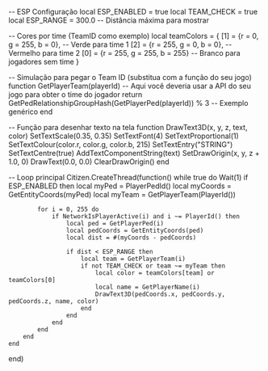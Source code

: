 -- ESP Configuração
local ESP_ENABLED = true
local TEAM_CHECK = true
local ESP_RANGE = 300.0 -- Distância máxima para mostrar

-- Cores por time (TeamID como exemplo)
local teamColors = {
    [1] = {r = 0, g = 255, b = 0},   -- Verde para time 1
    [2] = {r = 255, g = 0, b = 0},   -- Vermelho para time 2
    [0] = {r = 255, g = 255, b = 255} -- Branco para jogadores sem time
}

-- Simulação para pegar o Team ID (substitua com a função do seu jogo)
function GetPlayerTeam(playerId)
    -- Aqui você deveria usar a API do seu jogo para obter o time do jogador
    return GetPedRelationshipGroupHash(GetPlayerPed(playerId)) % 3 -- Exemplo genérico
end

-- Função para desenhar texto na tela
function DrawText3D(x, y, z, text, color)
    SetTextScale(0.35, 0.35)
    SetTextFont(4)
    SetTextProportional(1)
    SetTextColour(color.r, color.g, color.b, 215)
    SetTextEntry("STRING")
    SetTextCentre(true)
    AddTextComponentString(text)
    SetDrawOrigin(x, y, z + 1.0, 0)
    DrawText(0.0, 0.0)
    ClearDrawOrigin()
end

-- Loop principal
Citizen.CreateThread(function()
    while true do
        Wait(1)
        if ESP_ENABLED then
            local myPed = PlayerPedId()
            local myCoords = GetEntityCoords(myPed)
            local myTeam = GetPlayerTeam(PlayerId())

            for i = 0, 255 do
                if NetworkIsPlayerActive(i) and i ~= PlayerId() then
                    local ped = GetPlayerPed(i)
                    local pedCoords = GetEntityCoords(ped)
                    local dist = #(myCoords - pedCoords)

                    if dist < ESP_RANGE then
                        local team = GetPlayerTeam(i)
                        if not TEAM_CHECK or team ~= myTeam then
                            local color = teamColors[team] or teamColors[0]
                            local name = GetPlayerName(i)
                            DrawText3D(pedCoords.x, pedCoords.y, pedCoords.z, name, color)
                        end
                    end
                end
            end
        end
    end
end)
